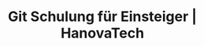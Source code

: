 ---
title: Git Schulung für Einsteiger | HanovaTech
description: Ein Einsteigerkurs, der die Grundlagen von Git, einem verteilten Versionskontrollsystem, vermittelt.
weight: 3

course:
  name: Git Basics
  slogan: Git Grundlagen für Einsteiger
  emoji: 🐙
  description: "Wir zeigen Ihnen, wie Sie Git und die Versionskontrolle effektiv einsetzen können, um Ihre Projekte zu verwalten und mit Ihren Kollegen zusammenzuarbeiten.
  
  
  Ideal **für Projektmanager, Designer und alle**, die in technischen Unternehmen arbeiten und im Arbeitsalltag regelmäßig mit Git konfrontiert sind."
  hero_image:
    src: /content/schulungen/git-branches.jpg
    alt: Git Branches
  level:
    rank: Einsteiger
    text: Für Einsteiger geeignet
  duration:
    total: 1
    unit: Tag
    text: in einem Tag
  price: 800€

  roadmap:
    heading: Lernen Sie den Umgang mit Git
    description: Sie sind bei der Arbeit mit Git konfrontiert und verstehen nicht genau wie das Tool funktioniert? Wir zeigen Ihnen die Grundlagen zur Nutzung von Git!
    target_audience: Ideal für alle, die im Arbeitsalltag mit Systemen wie Github konfrontiert sind und nicht genau wissen, wie das System funktioniert.
    goals: Unser Ziel ist es, dass jeder Teilnehmer Git als Versionskontrollsystem versteht und effektiv in der täglichen Arbeit einsetzen kann.
    benefits: Durch das Wissen sollen Sie sich sicherer im Umgang mit Git fühlen und effektiver mit Ihren Kollegen zusammenarbeiten können.

  content:
    heading: Unsere Schulungsinhalte
    description: In einem Tag Git Kurs vermitteln wir von grundlagen Git bishin zu Repository-Verwaltung und Projektarbeit was Sie wissen müssen.
    bulletpoints:
      - Einführung in Git
      - Funktionsweise
      - Repositorys und Commits
      - Branches und Merging
    details:
    - title: Git-Grundlagen
      description: In diesem Abschnitt werden die grundlegenden Konzepte und Funktionen von Git vorgestellt. Sie werden lernen, was Git ist, wie es funktioniert und warum es ein so wichtiges Werkzeug für die Softwareentwicklung ist. Wir werden uns mit Befehlen wie git init, git add, git commit und git push vertraut machen und verstehen, wie sie verwendet werden, um Änderungen zu verfolgen und zu verwalten.
    - title: Versionskontrolle
      description: Hier werden wir tiefer in die Konzepte der Versionskontrolle eintauchen. Sie werden verstehen, warum die Verfolgung von Änderungen in einem Projekt wichtig ist und wie Git dabei hilft, den Überblick über diese Änderungen zu behalten. Wir werden uns mit Branching, Merging und Konfliktlösung beschäftigen, um effektiv mit verschiedenen Entwicklungslinien umzugehen.
    - title: Repository-Verwaltung
      description: Dieser Abschnitt konzentriert sich auf die Verwaltung von Git-Repositories. Sie werden lernen, wie sie neue Repositories erstellen, bestehende Repositories klonen und entfernte Repositories hinzufügen können. Wir werden uns auch mit Themen wie Forking, Cloning, und Pull Requests auseinandersetzen, um effektiv mit anderen Entwicklern zusammenzuarbeiten und Codebeiträge zu verwalten.
    - title: Zusammenarbeit
      description: In diesem letzten Teil des Kurses werden wir uns darauf konzentrieren, wie Git die Zusammenarbeit in einem Entwicklerteam erleichtert. Wir werden uns mit Strategien für effektives Teamwork befassen, wie das Arbeiten mit Feature-Branches, Code-Reviews und Continuous Integration. Die Teilnehmer werden lernen, wie sie Konflikte bei der Zusammenarbeit lösen und wie sie Git effizient nutzen können, um die Produktivität und Qualität ihrer Projekte zu steigern.
---